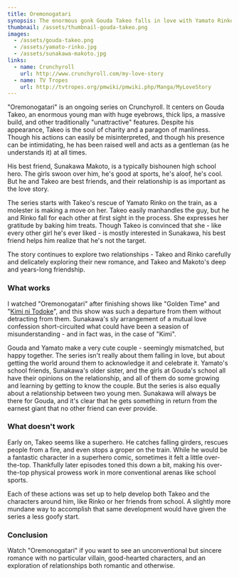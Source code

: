 ```yaml
---
title: Oremonogatari
synopsis: The enormous gonk Gouda Takeo falls in love with Yamato Rinko, a petite girl who loves to cook.
thumbnail: /assets/thumbnail-gouda-takeo.png
images:
  - /assets/gouda-takeo.png
  - /assets/yamato-rinko.jpg
  - /assets/sunakawa-makoto.jpg
links:
  - name: Crunchyroll
    url: http://www.crunchyroll.com/my-love-story
  - name: TV Tropes
    url: http://tvtropes.org/pmwiki/pmwiki.php/Manga/MyLoveStory
---
```


"Oremonogatari" is an ongoing series on Crunchyroll.
It centers on Gouda Takeo, an enormous young man with huge eyebrows, thick lips, a massive build,
and other traditionally "unattractive" features.
Despite his appearance, Takeo is the soul of charity and a paragon of manliness.
Though his actions can easily be misinterpreted, and though his presence can be intimidating,
he has been raised well and acts as a gentleman (as he understands it) at all times.

His best friend, Sunakawa Makoto, is a typically bishounen high school hero.
The girls swoon over him, he's good at sports, he's aloof, he's cool.
But he and Takeo are best friends, and their relationship is as important as the love story.

The series starts with Takeo's rescue of Yamato Rinko on the train,
as a molester is making a move on her.
Takeo easily manhandles the guy, but he and Rinko fall for each other at first sight in the process.
She expresses her gratitude by baking him treats.
Though Takeo is convinced that she - like every other girl he's ever liked - is mostly interested in Sunakawa,
his best friend helps him realize that he's not the target.

The story continues to explore two relationships - Takeo and Rinko carefully
and delicately exploring their new romance, and Takeo and Makoto's deep and
years-long friendship.

### What works

I watched "Oremonogatari" after finishing shows like "Golden Time" and "[Kimi ni Todoke]",
and this show was such a departure from them without detracting from them.
Sunakawa's sly arrangement of a mutual love confession short-circuited what could have been
a seasion of misunderstanding - and in fact was, in the case of "Kimi".

Gouda and Yamato make a very cute couple - seemingly mismatched, but happy together.
The series isn't really about them falling in love, but about getting the world around
them to acknowledge it and celebrate it.
Yamato's school friends, Sunakawa's older sister, and the girls at Gouda's school
all have their opinions on the relationship, and all of them do some growing and learning
by getting to know the couple.
But the series is also equally about a relationship between two young men.
Sunakawa will always be there for Gouda, and it's clear that he gets something in return
from the earnest giant that no other friend can ever provide.

### What doesn't work

Early on, Takeo seems like a superhero. He catches falling girders, rescues people from
a fire, and even stops a groper on the train. While he would be a fantastic character in
a superhero comic, sometimes it felt a little over-the-top. Thankfully later episodes
toned this down a bit, making his over-the-top physical prowess work in more conventional
arenas like school sports.

Each of these actions was set up to help develop both Takeo and the characters around him,
like Rinko or her friends from school. A slightly more mundane way to accomplish that same
development would have given the series a less goofy start.

### Conclusion

Watch "Oremonogatari" if you want to see an unconventional but sincere romance with
no particular villain, good-hearted characters, and an exploration of relationships
both romantic and otherwise.

[Kimi ni Todoke]: /review/kimi-ni-todoke.html

